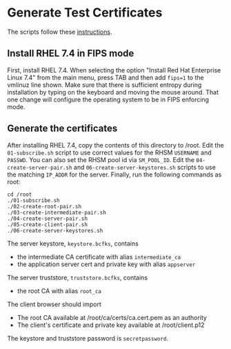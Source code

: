 # Generate Test Certificates
The scripts follow these
[instructions](https://jamielinux.com/docs/openssl-certificate-authority/index.html).

## Install RHEL 7.4 in FIPS mode
First, install RHEL 7.4. When selecting the option "Install Red Hat
Enterprise Linux 7.4" from the main menu, press TAB and then add
`fips=1` to the vmlinuz line shown.  Make sure that there is
sufficient entropy during installation by typing on the keyboard
and moving the mouse around.  That one change will configure the
operating system to be in FIPS enforcing mode.

## Generate the certificates
After installing RHEL 7.4, copy the contents of this directory to
/root.  Edit the `01-subscribe.sh` script to use correct values for
the RHSM `USERNAME` and `PASSWD`.  You can also set the RHSM pool
id via `SM_POOL_ID`.  Edit the `04-create-server-pair.sh` and
`06-create-server-keystores.sh` scripts to use the matching `IP_ADDR`
for the server.  Finally, run the following commands as root:

    cd /root
    ./01-subscribe.sh
    ./02-create-root-pair.sh
    ./03-create-intermediate-pair.sh
    ./04-create-server-pair.sh
    ./05-create-client-pair.sh
    ./06-create-server-keystores.sh

The server keystore, `keystore.bcfks`, contains
 
* the intermediate CA certificate with alias `intermediate_ca`
* the application server cert and private key with alias `appserver`
    
The server truststore, `truststore.bcfks`, contains

* the root CA with alias `root_ca`

The client browser should import

* The root CA available at /root/ca/certs/ca.cert.pem as an authority
* The client's certificate and private key available at /root/client.p12

The keystore and truststore password is `secretpassword`.
